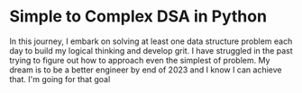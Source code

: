 # Simple to Complex DSA in Python
In this journey, I embark on solving at least one data structure problem each day to build my logical
thinking and develop grit. I have struggled in the past trying to figure out how to approach even the simplest
of problem. My dream is to be a better engineer by end of 2023 and I know I can achieve that. I'm going for that goal
